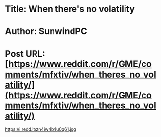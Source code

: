 # Title: When there's no volatility
# Author: SunwindPC
# Post URL: [https://www.reddit.com/r/GME/comments/mfxtiv/when_theres_no_volatility/](https://www.reddit.com/r/GME/comments/mfxtiv/when_theres_no_volatility/)


https://i.redd.it/zn4iw4b4u0q61.jpg